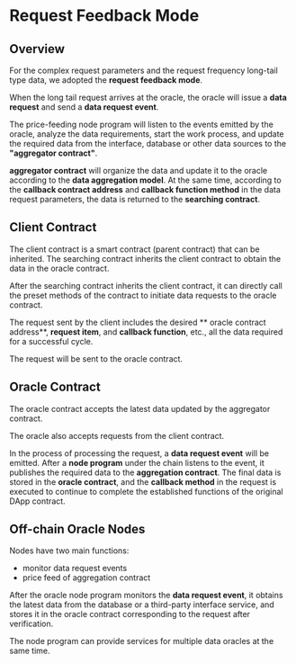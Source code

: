 # Request Feedback Mode

## Overview

For the complex request parameters and the request frequency long-tail type data, we adopted the **request feedback mode**.

When the long tail request arrives at the oracle, the oracle will issue a **data request** and send a **data request event**.

The price-feeding node program will listen to the events emitted by the oracle, analyze the data requirements, start the work process, and update the required data from the interface, database or other data sources to the **"aggregator contract"**.

**aggregator contract** will organize the data and update it to the oracle according to the **data aggregation model**. At the same time, according to the **callback contract address** and **callback function method** in the data request parameters, the data is returned to the **searching contract**.

## Client Contract

The client contract is a smart contract (parent contract) that can be inherited. The searching contract inherits the client contract to obtain the data in the oracle contract.

After the searching contract inherits the client contract, it can directly call the preset methods of the contract to initiate data requests to the oracle contract.

The request sent by the client includes the desired ** oracle contract address**, **request item**, and **callback function**, etc., all the data required for a successful cycle.

The request will be sent to the oracle contract.

## Oracle Contract

The oracle contract accepts the latest data updated by the aggregator contract.

The oracle also accepts requests from the client contract.

In the process of processing the request, a **data request event** will be emitted. After a **node program** under the chain listens to the event, it publishes the required data to the **aggregation contract**. The final data is stored in the **oracle contract**, and the **callback method** in the request is executed to continue to complete the established functions of the original DApp contract.

## Off-chain Oracle Nodes

Nodes have two main functions:

- monitor data request events
- price feed of aggregation contract

After the oracle node program monitors the **data request event**, it obtains the latest data from the database or a third-party interface service, and stores it in the oracle contract corresponding to the request after verification.

The node program can provide services for multiple data oracles at the same time.